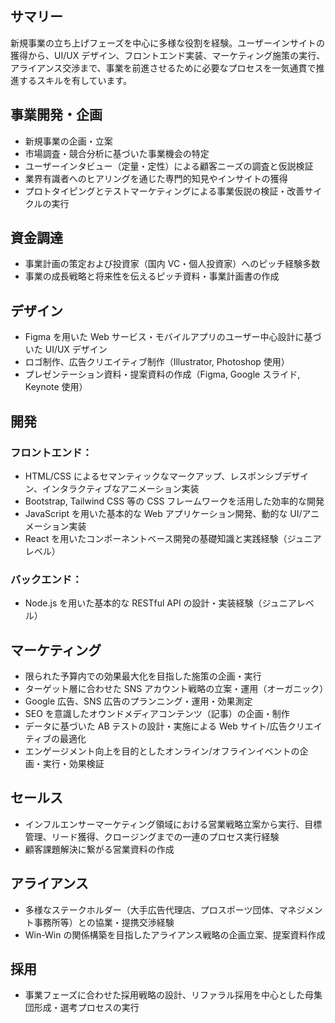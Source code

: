 ## サマリー

新規事業の立ち上げフェーズを中心に多様な役割を経験。ユーザーインサイトの獲得から、UI/UX デザイン、フロントエンド実装、マーケティング施策の実行、アライアンス交渉まで、事業を前進させるために必要なプロセスを一気通貫で推進するスキルを有しています。

## 事業開発・企画

- 新規事業の企画・立案
- 市場調査・競合分析に基づいた事業機会の特定
- ユーザーインタビュー（定量・定性）による顧客ニーズの調査と仮説検証
- 業界有識者へのヒアリングを通じた専門的知見やインサイトの獲得
- プロトタイピングとテストマーケティングによる事業仮説の検証・改善サイクルの実行

## 資金調達

- 事業計画の策定および投資家（国内 VC・個人投資家）へのピッチ経験多数
- 事業の成長戦略と将来性を伝えるピッチ資料・事業計画書の作成

## デザイン

- Figma を用いた Web サービス・モバイルアプリのユーザー中心設計に基づいた UI/UX デザイン
- ロゴ制作、広告クリエイティブ制作（Illustrator, Photoshop 使用）
- プレゼンテーション資料・提案資料の作成（Figma, Google スライド, Keynote 使用）

## 開発

### フロントエンド：

- HTML/CSS によるセマンティックなマークアップ、レスポンシブデザイン、インタラクティブなアニメーション実装
- Bootstrap, Tailwind CSS 等の CSS フレームワークを活用した効率的な開発
- JavaScript を用いた基本的な Web アプリケーション開発、動的な UI/アニメーション実装
- React を用いたコンポーネントベース開発の基礎知識と実践経験（ジュニアレベル）

### バックエンド：

- Node.js を用いた基本的な RESTful API の設計・実装経験（ジュニアレベル）

## マーケティング

- 限られた予算内での効果最大化を目指した施策の企画・実行
- ターゲット層に合わせた SNS アカウント戦略の立案・運用（オーガニック）
- Google 広告、SNS 広告のプランニング・運用・効果測定
- SEO を意識したオウンドメディアコンテンツ（記事）の企画・制作
- データに基づいた AB テストの設計・実施による Web サイト/広告クリエイティブの最適化
- エンゲージメント向上を目的としたオンライン/オフラインイベントの企画・実行・効果検証

## セールス

- インフルエンサーマーケティング領域における営業戦略立案から実行、目標管理、リード獲得、クロージングまでの一連のプロセス実行経験
- 顧客課題解決に繋がる営業資料の作成

## アライアンス

- 多様なステークホルダー（大手広告代理店、プロスポーツ団体、マネジメント事務所等）との協業・提携交渉経験
- Win-Win の関係構築を目指したアライアンス戦略の企画立案、提案資料作成

## 採用

- 事業フェーズに合わせた採用戦略の設計、リファラル採用を中心とした母集団形成・選考プロセスの実行
